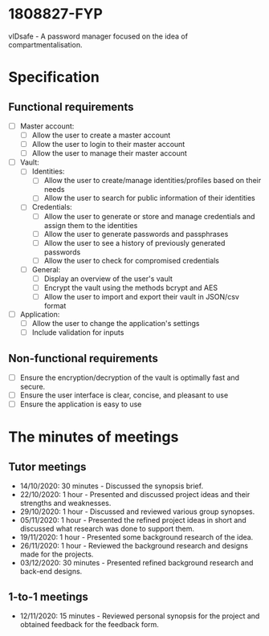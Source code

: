 # 1808827-FYP

vIDsafe - A password manager focused on the idea of compartmentalisation.

# Specification

## Functional requirements

- [ ] Master account:
	- [ ] Allow the user to create a master account
	- [ ] Allow the user to login to their master account
	- [ ] Allow the user to manage their master account
- [ ] Vault:
	- [ ] Identities:	
		- [ ] Allow the user to create/manage identities/profiles based on their needs
		- [ ] Allow the user to search for public information of their identities
	- [ ] Credentials:
		- [ ] Allow the user to generate or store and manage credentials and assign them to the identities
		- [ ] Allow the user to generate passwords and passphrases
		- [ ] Allow the user to see a history of previously generated passwords
		- [ ] Allow the user to check for compromised credentials
	- [ ] General:
		- [ ] Display an overview of the user's vault
		- [ ] Encrypt the vault using the methods bcrypt and AES
		- [ ] Allow the user to import and export their vault in JSON/csv format
- [ ] Application:
	- [ ] Allow the user to change the application's settings
	- [ ] Include validation for inputs

## Non-functional requirements

- [ ] Ensure the encryption/decryption of the vault is optimally fast and secure.
- [ ] Ensure the user interface is clear, concise, and pleasant to use
- [ ] Ensure the application is easy to use

# The minutes of meetings

## Tutor meetings

- 14/10/2020: 30 minutes - Discussed the synopsis brief.
- 22/10/2020: 1 hour - Presented and discussed project ideas and their strengths and weaknesses.
- 29/10/2020: 1 hour - Discussed and reviewed various group synopses.
- 05/11/2020: 1 hour - Presented the refined project ideas in short and discussed what research was done to support them.
- 19/11/2020: 1 hour - Presented some background research of the idea.
- 26/11/2020: 1 hour - Reviewed the background research and designs made for the projects.
- 03/12/2020: 30 minutes - Presented refined background research and back-end designs.

## 1-to-1 meetings

- 12/11/2020: 15 minutes - Reviewed personal synopsis for the project and obtained feedback for the feedback form.
